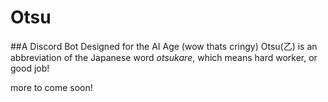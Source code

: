 # Otsu
##A Discord Bot Designed for the AI Age (wow thats cringy)
Otsu(乙) is an abbreviation of the Japanese word *otsukare*, which means hard worker, or good job!

more to come soon!
